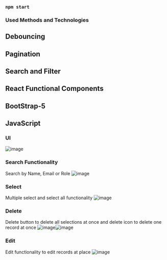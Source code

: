 
### `npm start`

### Used Methods and Technologies
## Debouncing
## Pagination
## Search and Filter
## React Functional Components 
## BootStrap-5
## JavaScript 

### UI
![image](https://user-images.githubusercontent.com/53818773/166484982-c6c5e52d-4e98-4efd-87bc-72f11dc0d53b.png)

### Search Functionality
Search by Name, Email or Role 
![image](https://user-images.githubusercontent.com/53818773/166485177-0e523cbb-03f7-4a4c-9708-e7052ae1a196.png)


### Select
Multiple select and select all functionality
![image](https://user-images.githubusercontent.com/53818773/166485287-0db5c2c9-178e-4a6f-9254-f7d071aa3603.png)

### Delete
Delete button to delete all selections at once and delete icon to delete one record at once
![image](https://user-images.githubusercontent.com/53818773/166485584-13acd5c5-fd27-4d68-bf05-1e9c2b08c9e2.png)![image](https://user-images.githubusercontent.com/53818773/166619469-0cc23ae8-68ef-48a5-a55a-f7e8f73eb4df.png)


### Edit
Edit functionality to edit records at place
![image](https://user-images.githubusercontent.com/53818773/166485808-6d228a40-9efc-49f5-962e-4e30a5b956b8.png)
